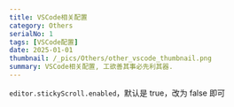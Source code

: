 ```yaml
---
title: VSCode相关配置
category: Others
serialNo: 1
tags: [VSCode配置]
date: 2025-01-01
thumbnail: /_pics/Others/other_vscode_thumbnail.png
summary: VSCode相关配置, 工欲善其事必先利其器.
---
```


`editor.stickyScroll.enabled`，默认是 true，改为 false 即可
